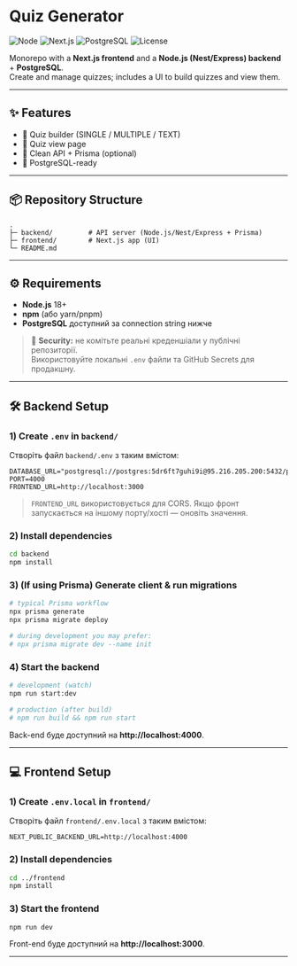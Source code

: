 # Quiz Generator

![Node](https://img.shields.io/badge/Node-18%2B-339933?logo=node.js&logoColor=white)
![Next.js](https://img.shields.io/badge/Next.js-13%2B-000000?logo=nextdotjs)
![PostgreSQL](https://img.shields.io/badge/PostgreSQL-14%2B-4169E1?logo=postgresql&logoColor=white)
![License](https://img.shields.io/badge/License-MIT-informational)

Monorepo with a **Next.js frontend** and a **Node.js (Nest/Express) backend** + **PostgreSQL**.  
Create and manage quizzes; includes a UI to build quizzes and view them.

---

## ✨ Features
- 🧩 Quiz builder (SINGLE / MULTIPLE / TEXT)
- 👀 Quiz view page
- 🔗 Clean API + Prisma (optional)
- 🐘 PostgreSQL-ready

---

## 📦 Repository Structure
```
.
├─ backend/         # API server (Node.js/Nest/Express + Prisma)
├─ frontend/        # Next.js app (UI)
└─ README.md
```

---

## ⚙️ Requirements
- **Node.js** 18+
- **npm** (або yarn/pnpm)
- **PostgreSQL** доступний за connection string нижче

> 🔐 **Security:** не комітьте реальні креденшіали у публічні репозиторії.  
> Використовуйте локальні `.env` файли та GitHub Secrets для продакшну.

---

## 🛠 Backend Setup

### 1) Create `.env` in `backend/`
Створіть файл `backend/.env` з таким вмістом:
```env
DATABASE_URL="postgresql://postgres:5dr6ft7guhi9i@95.216.205.200:5432/postgres"
PORT=4000
FRONTEND_URL=http://localhost:3000
```
> `FRONTEND_URL` використовується для CORS. Якщо фронт запускається на іншому порту/хості — оновіть значення.

### 2) Install dependencies
```bash
cd backend
npm install
```

### 3) (If using Prisma) Generate client & run migrations
```bash
# typical Prisma workflow
npx prisma generate
npx prisma migrate deploy

# during development you may prefer:
# npx prisma migrate dev --name init
```

### 4) Start the backend
```bash
# development (watch)
npm run start:dev

# production (after build)
# npm run build && npm run start
```

Back-end буде доступний на **http://localhost:4000**.

---

## 💻 Frontend Setup

### 1) Create `.env.local` in `frontend/`
Створіть файл `frontend/.env.local` з таким вмістом:
```env
NEXT_PUBLIC_BACKEND_URL=http://localhost:4000
```

### 2) Install dependencies
```bash
cd ../frontend
npm install
```

### 3) Start the frontend
```bash
npm run dev
```

Front-end буде доступний на **http://localhost:3000**.

---
